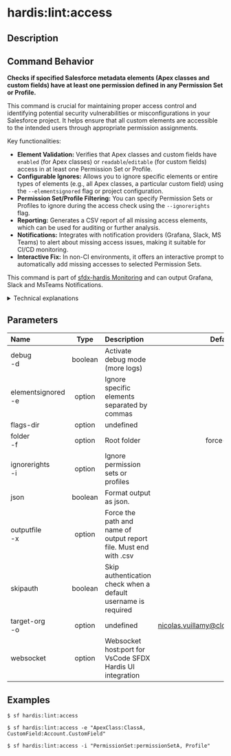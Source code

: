 <!-- This file has been generated with command 'sf hardis:doc:plugin:generate'. Please do not update it manually or it may be overwritten -->
# hardis:lint:access

## Description


## Command Behavior

**Checks if specified Salesforce metadata elements (Apex classes and custom fields) have at least one permission defined in any Permission Set or Profile.**

This command is crucial for maintaining proper access control and identifying potential security vulnerabilities or misconfigurations in your Salesforce project. It helps ensure that all custom elements are accessible to the intended users through appropriate permission assignments.

Key functionalities:

- **Element Validation:** Verifies that Apex classes and custom fields have `enabled` (for Apex classes) or `readable`/`editable` (for custom fields) access in at least one Permission Set or Profile.
- **Configurable Ignores:** Allows you to ignore specific elements or entire types of elements (e.g., all Apex classes, a particular custom field) using the `--elementsignored` flag or project configuration.
- **Permission Set/Profile Filtering:** You can specify Permission Sets or Profiles to ignore during the access check using the `--ignorerights` flag.
- **Reporting:** Generates a CSV report of all missing access elements, which can be used for auditing or further analysis.
- **Notifications:** Integrates with notification providers (Grafana, Slack, MS Teams) to alert about missing access issues, making it suitable for CI/CD monitoring.
- **Interactive Fix:** In non-CI environments, it offers an interactive prompt to automatically add missing accesses to selected Permission Sets.

This command is part of [sfdx-hardis Monitoring](https://sfdx-hardis.cloudity.com/salesforce-monitoring-missing-access/) and can output Grafana, Slack and MsTeams Notifications.

<details>
<summary>Technical explanations</summary>

The command's technical implementation involves:

- **File System Traversal:** Uses `glob` to find all Apex class (`.cls`) and custom field (`.field-meta.xml`) files within the specified root folder.
- **XML Parsing:** Parses the XML content of Permission Set (`.permissionset-meta.xml`) and Profile (`.profile-meta.xml`) files to extract access configurations.
- **Element Filtering:** Filters out elements that are explicitly ignored (via flags or configuration) or are not subject to access checks (e.g., Master-Detail fields, required fields, Custom Metadata Types, Custom Settings).
- **Access Verification Logic:** Iterates through each element to check and verifies if it has the necessary access enabled in any of the non-ignored Permission Sets or Profiles.
- **Data Aggregation:** Collects all elements with missing access into a `missingElements` array and `missingElementsMap` for reporting and notification purposes.
</details>


## Parameters

| Name                   |  Type   | Description                                                       |                Default                 | Required | Options |
|:-----------------------|:-------:|:------------------------------------------------------------------|:--------------------------------------:|:--------:|:-------:|
| debug<br/>-d           | boolean | Activate debug mode (more logs)                                   |                                        |          |         |
| elementsignored<br/>-e | option  | Ignore specific elements separated by commas                      |                                        |          |         |
| flags-dir              | option  | undefined                                                         |                                        |          |         |
| folder<br/>-f          | option  | Root folder                                                       |               force-app                |          |         |
| ignorerights<br/>-i    | option  | Ignore permission sets or profiles                                |                                        |          |         |
| json                   | boolean | Format output as json.                                            |                                        |          |         |
| outputfile<br/>-x      | option  | Force the path and name of output report file. Must end with .csv |                                        |          |         |
| skipauth               | boolean | Skip authentication check when a default username is required     |                                        |          |         |
| target-org<br/>-o      | option  | undefined                                                         | nicolas.vuillamy@cloudity.com.playnico |          |         |
| websocket              | option  | Websocket host:port for VsCode SFDX Hardis UI integration         |                                        |          |         |

## Examples

```shell
$ sf hardis:lint:access
```

```shell
$ sf hardis:lint:access -e "ApexClass:ClassA, CustomField:Account.CustomField"
```

```shell
$ sf hardis:lint:access -i "PermissionSet:permissionSetA, Profile"
```


